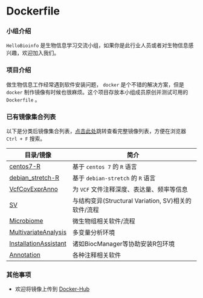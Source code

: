 # Dockerfile
### 小组介绍  
`HelloBioinfo` 是生物信息学习交流小组，如果你是此行业人员或者对生物信息感兴趣，欢迎加入我们。
### 项目介绍
做生物信息工作经常遇到软件安装问题， `docker` 是个不错的解决方案，但是 `docker` 制作镜像有时候也很麻烦。这个项目存放本小组成员原创并测试可用的 `Dockerfile` 。  
### 已有镜像集合列表  
以下是分类后镜像集合列表，[点击此处](./FullList.md)跳转查看完整镜像列表，方便在浏览器 `Ctrl + F` 搜索。 

| 目录/镜像 | 简介 |
| --- | --- |
| [centos7-R](./centos7-R) | 基于 `centos 7` 的 `R` 语言 |
| [debian_stretch-R](./debian_stretch-R) | 基于 `debian-stretch` 的 `R` 语言 |
| [VcfCovExprAnno](./VcfCovExprAnno) | 为 `VCF` 文件注释深度、表达量、频率等信息 |
| [SV](./SV) | 与结构变异(Structural Variation, SV)相关的软件/流程 |
| [Microbiome](./Microbiome) | 微生物组相关软件/流程 |
| [MultivariateAnalysis](./MultivariateAnalysis) | 多变量分析环境 |
| [InstallationAssistant](./InstallationAssistant) | 诸如BiocManager等协助安装R包环境 |
| [Annotation](./Annotation) | 各种注释相关软件 |
### 其他事项
* 欢迎将镜像上传到 [Docker-Hub](https://hub.docker.com/)
